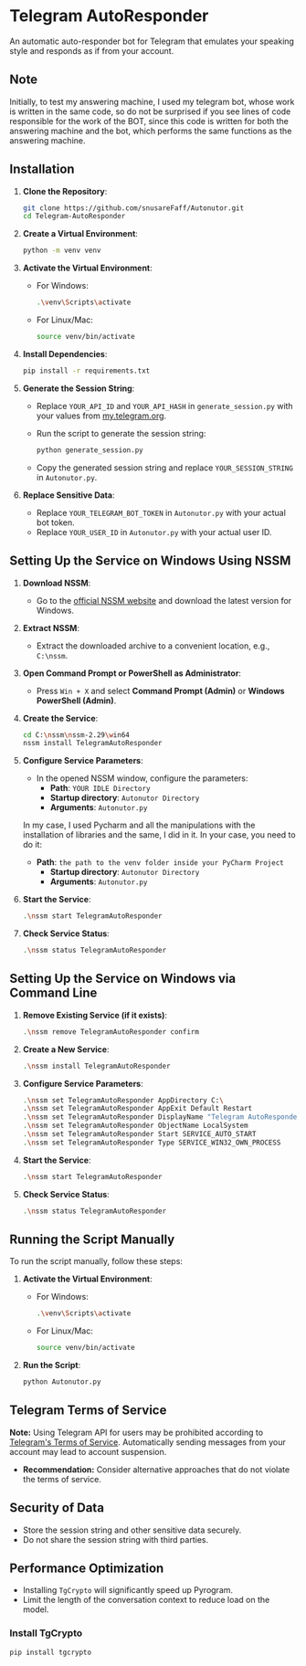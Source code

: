 # Telegram AutoResponder

An automatic auto-responder bot for Telegram that emulates your speaking style and responds as if from your account.

## Note

Initially, to test my answering machine, I used my telegram bot, whose work is written in the same code, so do not be surprised if you see lines of code responsible for the work of the BOT, since this code is written for both the answering machine and the bot, which performs the same functions as the answering machine.

## Installation

1. **Clone the Repository**:

    ```bash
    git clone https://github.com/snusareFaff/Autonutor.git
    cd Telegram-AutoResponder
    ```

2. **Create a Virtual Environment**:

    ```bash
    python -m venv venv
    ```

3. **Activate the Virtual Environment**:

    - For Windows:

        ```bash
        .\venv\Scripts\activate
        ```

    - For Linux/Mac:

        ```bash
        source venv/bin/activate
        ```

4. **Install Dependencies**:

    ```bash
    pip install -r requirements.txt
    ```

5. **Generate the Session String**:
    - Replace `YOUR_API_ID` and `YOUR_API_HASH` in `generate_session.py` with your values from [my.telegram.org](https://my.telegram.org).
    - Run the script to generate the session string:

        ```bash
        python generate_session.py
        ```

    - Copy the generated session string and replace `YOUR_SESSION_STRING` in `Autonutor.py`.

6. **Replace Sensitive Data**:
    - Replace `YOUR_TELEGRAM_BOT_TOKEN` in `Autonutor.py` with your actual bot token.
    - Replace `YOUR_USER_ID` in `Autonutor.py` with your actual user ID.

## Setting Up the Service on Windows Using NSSM

1. **Download NSSM**:
    - Go to the [official NSSM website](https://nssm.cc/download) and download the latest version for Windows.

2. **Extract NSSM**:
    - Extract the downloaded archive to a convenient location, e.g., `C:\nssm`.

3. **Open Command Prompt or PowerShell as Administrator**:
    - Press `Win + X` and select **Command Prompt (Admin)** or **Windows PowerShell (Admin)**.

4. **Create the Service**:

    ```bash
    cd C:\nssm\nssm-2.29\win64
    nssm install TelegramAutoResponder
    ```

5. **Configure Service Parameters**:
    - In the opened NSSM window, configure the parameters:
        - **Path**: `YOUR IDLE Directory`
        - **Startup directory**: `Autonutor Directory`
        - **Arguments**: `Autonutor.py`

    In my case, I used Pycharm and all the manipulations with the installation of libraries and the same, I did in it. In your case, you need to do it:
    - **Path**: `the path to the venv folder inside your PyCharm Project`
        - **Startup directory**: `Autonutor Directory`
        - **Arguments**: `Autonutor.py`
    
7. **Start the Service**:

    ```bash
    .\nssm start TelegramAutoResponder
    ```

8. **Check Service Status**:

    ```bash
    .\nssm status TelegramAutoResponder
    ```

## Setting Up the Service on Windows via Command Line

1. **Remove Existing Service (if it exists)**:

    ```bash
    .\nssm remove TelegramAutoResponder confirm
    ```

2. **Create a New Service**:

    ```bash
    .\nssm install TelegramAutoResponder 
    ```

3. **Configure Service Parameters**:

    ```bash
    .\nssm set TelegramAutoResponder AppDirectory C:\
    .\nssm set TelegramAutoResponder AppExit Default Restart
    .\nssm set TelegramAutoResponder DisplayName "Telegram AutoResponder"
    .\nssm set TelegramAutoResponder ObjectName LocalSystem
    .\nssm set TelegramAutoResponder Start SERVICE_AUTO_START
    .\nssm set TelegramAutoResponder Type SERVICE_WIN32_OWN_PROCESS
    ```

4. **Start the Service**:

    ```bash
    .\nssm start TelegramAutoResponder
    ```

5. **Check Service Status**:

    ```bash
    .\nssm status TelegramAutoResponder
    ```

## Running the Script Manually

To run the script manually, follow these steps:

1. **Activate the Virtual Environment**:

    - For Windows:

        ```bash
        .\venv\Scripts\activate
        ```

    - For Linux/Mac:

        ```bash
        source venv/bin/activate
        ```

2. **Run the Script**:

    ```bash
    python Autonutor.py
    ```

## Telegram Terms of Service

**Note:** Using Telegram API for users may be prohibited according to [Telegram's Terms of Service](https://core.telegram.org/api/terms-of-service). Automatically sending messages from your account may lead to account suspension.
- **Recommendation:** Consider alternative approaches that do not violate the terms of service.

## Security of Data

- Store the session string and other sensitive data securely.
- Do not share the session string with third parties.

## Performance Optimization

- Installing `TgCrypto` will significantly speed up Pyrogram.
- Limit the length of the conversation context to reduce load on the model.

### Install TgCrypto

```bash
pip install tgcrypto


